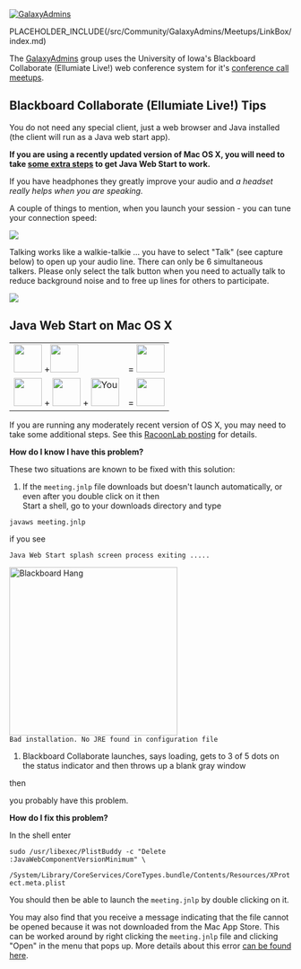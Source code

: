 <div class='center'><a href='/src/Community/GalaxyAdmins/index.md'><img src="/src/images/Logos/GalaxyAdmins.png" alt="GalaxyAdmins" /></a></div>

PLACEHOLDER_INCLUDE(/src/Community/GalaxyAdmins/Meetups/LinkBox/index.md)

The [GalaxyAdmins](/src/Community/GalaxyAdmins/Meetups//index.md) group uses the University of Iowa's Blackboard Collaborate (Ellumiate Live!) web conference system for it's [conference call meetups](/src/Community/GalaxyAdmins/Meetups/WebinarTech//index.md).  


## Blackboard Collaborate (Ellumiate Live!) Tips

You do not need any special client, just a web browser and Java installed (the client will run as a Java web start app). 

**If you are using a recently updated version of Mac OS X, you will need to take [some extra steps](/src/Community/GalaxyAdmins/Meetups/WebinarTech/index.md#java-web-start-on-mac-os-x) to get Java Web Start to work.**

If you have headphones they greatly improve your audio and *a headset really helps when you are speaking.*

A couple of things to mention, when you launch your session - you can tune your connection speed:

![](/src/Community/GalaxyAdmins/Meetups/WebinarTech/BlackboardConnectionSpeed.png)

Talking works like a walkie-talkie ... you have to select "Talk" (see capture below) to open up your audio line. There can only be 6 simultaneous talkers.  Please only select the talk button when you need to actually talk to reduce background noise and to free up lines for others to participate.

![](/src/Community/GalaxyAdmins/Meetups/WebinarTech/BlackboardTalk.png)

## Java Web Start on Mac OS X

<div class='right solid'>
<table>
  <tr>
    <td style=" border: none;"> <img src="/src/images/Logos/AppleLogo.jpg" alt="" height="50" /> +<img src="/src/images/Logos/JavaLogo.png" alt="" height="50" /> </td>
    <td style=" border:none;"> = <img src="/src/images/Icons/Frown.jpg" alt="" width="50" /> </td>
  </tr>
  <tr>
    <td style=" border: none;"> <img src="/src/images/Logos/AppleLogo.jpg" alt="" height="50" /> + <img src="/src/images/Logos/JavaLogo.png" alt="" height="50" /> + <img src="/src/images/Icons/PointingFinger.png" alt="You" width="50" /> </td>
    <td style=" border:none;"> = <img src="/src/images/Icons/Smile.png" alt="" width="50" /> </td>
  </tr>
</table>

</div>

If you are running any moderately recent version of OS X, you may need to take some additional steps.  See this [RacoonLab posting](http://www.racoonlab.com/2013/01/java-web-service-doesnt-start-bad-installation-no-jre-found-in-configuration-file/) for details.

**How do I know I have this problem?**

These two situations are known to be fixed with this solution:

1. If the `meeting.jnlp` file downloads but doesn't launch automatically, or even after you double click on it then<div class='indent'>
  Start a shell, go to your downloads directory and type

  `javaws meeting.jnlp`

 if you see 

  `Java Web Start splash screen process exiting .....`<br /><div class='right'><img src="/src/Community/GalaxyAdmins/Meetups/WebinarTech/BlackboardHang1.png" alt="Blackboard Hang" width="300" /></div>
  `Bad installation. No JRE found in configuration file`</div>
1. Blackboard Collaborate launches, says loading, gets to 3 of 5 dots on the status indicator and then throws up a blank gray window

then

  you probably have this problem.

**How do I fix this problem?**

In the shell enter

 `sudo /usr/libexec/PlistBuddy -c "Delete :JavaWebComponentVersionMinimum" \`<br />
 `  /System/Library/CoreServices/CoreTypes.bundle/Contents/Resources/XProtect.meta.plist`

You should then be able to launch the `meeting.jnlp` by double clicking on it.

You may also find that you receive a message indicating that the file cannot be opened because it was not downloaded from the Mac App Store.  This can be worked around by right clicking the `meeting.jnlp` file and clicking "Open" in the menu that pops up.  More details about this error [can be found here](http://osxdaily.com/2012/07/27/app-cant-be-opened-because-it-is-from-an-unidentified-developer/).
